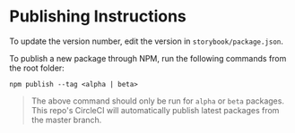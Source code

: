 # Publishing Instructions

To update the version number, edit the version in `storybook/package.json`.

To publish a new package through NPM, run the following commands from the root folder:

```
npm publish --tag <alpha | beta>
```

> The above command should only be run for `alpha` or `beta` packages. This repo's CircleCI will automatically publish latest packages from the master branch.
